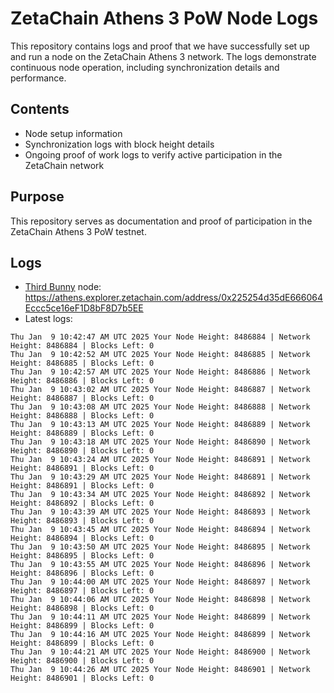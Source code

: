 # ZetaChain Athens 3 PoW Node Logs
This repository contains logs and proof that we have successfully set up and run a node on the ZetaChain Athens 3 network. The logs demonstrate continuous node operation, including synchronization details and performance.

## Contents
- Node setup information
- Synchronization logs with block height details
- Ongoing proof of work logs to verify active participation in the ZetaChain network

## Purpose
This repository serves as documentation and proof of participation in the ZetaChain Athens 3 PoW testnet.

## Logs

- [Third Bunny](https://thirdbunny.xyz/) node: https://athens.explorer.zetachain.com/address/0x225254d35dE666064Eccc5ce16eF1D8bF8D7b5EE
- Latest logs:
```
Thu Jan  9 10:42:47 AM UTC 2025 Your Node Height: 8486884 | Network Height: 8486884 | Blocks Left: 0
Thu Jan  9 10:42:52 AM UTC 2025 Your Node Height: 8486885 | Network Height: 8486885 | Blocks Left: 0
Thu Jan  9 10:42:57 AM UTC 2025 Your Node Height: 8486886 | Network Height: 8486886 | Blocks Left: 0
Thu Jan  9 10:43:02 AM UTC 2025 Your Node Height: 8486887 | Network Height: 8486887 | Blocks Left: 0
Thu Jan  9 10:43:08 AM UTC 2025 Your Node Height: 8486888 | Network Height: 8486888 | Blocks Left: 0
Thu Jan  9 10:43:13 AM UTC 2025 Your Node Height: 8486889 | Network Height: 8486889 | Blocks Left: 0
Thu Jan  9 10:43:18 AM UTC 2025 Your Node Height: 8486890 | Network Height: 8486890 | Blocks Left: 0
Thu Jan  9 10:43:24 AM UTC 2025 Your Node Height: 8486891 | Network Height: 8486891 | Blocks Left: 0
Thu Jan  9 10:43:29 AM UTC 2025 Your Node Height: 8486891 | Network Height: 8486891 | Blocks Left: 0
Thu Jan  9 10:43:34 AM UTC 2025 Your Node Height: 8486892 | Network Height: 8486892 | Blocks Left: 0
Thu Jan  9 10:43:39 AM UTC 2025 Your Node Height: 8486893 | Network Height: 8486893 | Blocks Left: 0
Thu Jan  9 10:43:45 AM UTC 2025 Your Node Height: 8486894 | Network Height: 8486894 | Blocks Left: 0
Thu Jan  9 10:43:50 AM UTC 2025 Your Node Height: 8486895 | Network Height: 8486895 | Blocks Left: 0
Thu Jan  9 10:43:55 AM UTC 2025 Your Node Height: 8486896 | Network Height: 8486896 | Blocks Left: 0
Thu Jan  9 10:44:00 AM UTC 2025 Your Node Height: 8486897 | Network Height: 8486897 | Blocks Left: 0
Thu Jan  9 10:44:06 AM UTC 2025 Your Node Height: 8486898 | Network Height: 8486898 | Blocks Left: 0
Thu Jan  9 10:44:11 AM UTC 2025 Your Node Height: 8486899 | Network Height: 8486899 | Blocks Left: 0
Thu Jan  9 10:44:16 AM UTC 2025 Your Node Height: 8486899 | Network Height: 8486899 | Blocks Left: 0
Thu Jan  9 10:44:21 AM UTC 2025 Your Node Height: 8486900 | Network Height: 8486900 | Blocks Left: 0
Thu Jan  9 10:44:26 AM UTC 2025 Your Node Height: 8486901 | Network Height: 8486901 | Blocks Left: 0
```
